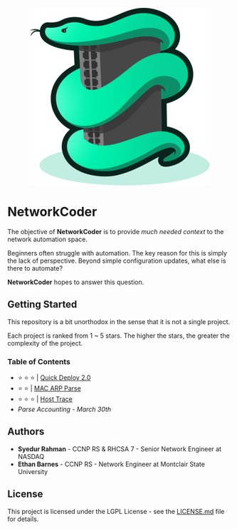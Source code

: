 <p align="center"><img src="images/logo.png" alt="NetworkCoderIcon" /></p>

# NetworkCoder

The objective of **NetworkCoder** is to provide *much needed context* to the network automation space.

Beginners often struggle with automation. The key reason for this is simply the lack of perspective. Beyond simple configuration updates, what else is there to automate?

**NetworkCoder** hopes to answer this question.

## Getting Started

This repository is a bit unorthodox in the sense that it is not a single project.

Each project is ranked from 1 ~ 5 stars. The higher the stars, the greater the complexity of the project.

### Table of Contents

* :star: :star: :star: | [Quick Deploy 2.0](projects/quick_deploy/)
* :star: :star: | [MAC ARP Parse](projects/mac_arp_parse)
* :star: :star: :star: | [Host Trace](projects/host_trace)
* *Parse Accounting - March 30th*

## Authors

* **Syedur Rahman** - CCNP RS & RHCSA 7 - Senior Network Engineer at NASDAQ
* **Ethan Barnes** - CCNP RS - Network Engineer at Montclair State University

## License

This project is licensed under the LGPL License - see the [LICENSE.md](LICENSE.md) file for details.